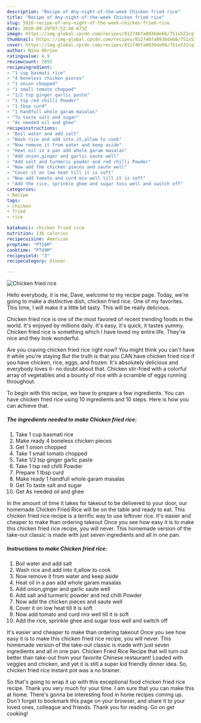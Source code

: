 ```yaml
---
description: "Recipe of Any-night-of-the-week Chicken fried rice"
title: "Recipe of Any-night-of-the-week Chicken fried rice"
slug: 5916-recipe-of-any-night-of-the-week-chicken-fried-rice
date: 2020-09-29T07:52:40.673Z
image: https://img-global.cpcdn.com/recipes/812746fa8936de68/751x532cq70/chicken-fried-rice-recipe-main-photo.jpg
thumbnail: https://img-global.cpcdn.com/recipes/812746fa8936de68/751x532cq70/chicken-fried-rice-recipe-main-photo.jpg
cover: https://img-global.cpcdn.com/recipes/812746fa8936de68/751x532cq70/chicken-fried-rice-recipe-main-photo.jpg
author: Nina Obrien
ratingvalue: 4.9
reviewcount: 2855
recipeingredient:
- "1 cup basmati rice"
- "4 boneless chicken pieces"
- "1 onion chopped"
- "1 small tomato chopped"
- "1/2 tsp ginger garlic paste"
- "1 tsp red chilli Powder"
- "1 tbsp curd"
- "1 handfull whole garam masalas"
- "To taste salt and sugar"
- "As needed oil and ghee"
recipeinstructions:
- "Boil water and add salt"
- "Wash rice and add into it,allow to cook"
- "Now remove it from water and keep aside"
- "Heat oil in a pan add whole garam masalas"
- "Add onion,ginger and garlic saute well"
- "Add salt and turmeric powder and red chilli Powder"
- "Now add the chicken pieces and saute well"
- "Cover it on low heat till it is soft"
- "Now add tomato and curd mix well till it is soft"
- "Add the rice, sprinkle ghee and sugar toss well and switch off"
categories:
- Recipe
tags:
- chicken
- fried
- rice

katakunci: chicken fried rice 
nutrition: 136 calories
recipecuisine: American
preptime: "PT16M"
cooktime: "PT49M"
recipeyield: "3"
recipecategory: Dinner

---
```



![Chicken fried rice](https://img-global.cpcdn.com/recipes/812746fa8936de68/751x532cq70/chicken-fried-rice-recipe-main-photo.jpg)

Hello everybody, it is me, Dave, welcome to my recipe page. Today, we're going to make a distinctive dish, chicken fried rice. One of my favorites. This time, I will make it a little bit tasty. This will be really delicious.

Chicken fried rice is one of the most favored of recent trending foods in the world. It's enjoyed by millions daily. It's easy, it's quick, it tastes yummy. Chicken fried rice is something which I have loved my entire life. They're nice and they look wonderful.

Are you craving chicken fried rice right now? You might think you can&#39;t have it while you&#39;re staying But the truth is that you CAN have chicken fried rice if you have chicken, rice, eggs, and frozen. It&#39;s absolutely delicious and everybody loves it- no doubt about that. Chicken stir-fried with a colorful array of vegetables and a bounty of rice with a scramble of eggs running throughout.


To begin with this recipe, we have to prepare a few ingredients. You can have chicken fried rice using 10 ingredients and 10 steps. Here is how you can achieve that.

<!--inarticleads1-->

##### The ingredients needed to make Chicken fried rice:

1. Take 1 cup basmati rice
1. Make ready 4 boneless chicken pieces
1. Get 1 onion chopped
1. Take 1 small tomato chopped
1. Take 1/2 tsp ginger garlic paste
1. Take 1 tsp red chilli Powder
1. Prepare 1 tbsp curd
1. Make ready 1 handfull whole garam masalas
1. Get To taste salt and sugar
1. Get As needed oil and ghee


In the amount of time it takes for takeout to be delivered to your door, our homemade Chicken Fried Rice will be on the table and ready to eat. This chicken fried rice recipe is a terrific way to use leftover rice. It&#39;s easier and cheaper to make than ordering takeout Once you see how easy it is to make this chicken fried rice recipe, you will never. This homemade version of the take-out classic is made with just seven ingredients and all in one pan. 

<!--inarticleads2-->

##### Instructions to make Chicken fried rice:

1. Boil water and add salt
1. Wash rice and add into it,allow to cook
1. Now remove it from water and keep aside
1. Heat oil in a pan add whole garam masalas
1. Add onion,ginger and garlic saute well
1. Add salt and turmeric powder and red chilli Powder
1. Now add the chicken pieces and saute well
1. Cover it on low heat till it is soft
1. Now add tomato and curd mix well till it is soft
1. Add the rice, sprinkle ghee and sugar toss well and switch off


It&#39;s easier and cheaper to make than ordering takeout Once you see how easy it is to make this chicken fried rice recipe, you will never. This homemade version of the take-out classic is made with just seven ingredients and all in one pan. Chicken Fried Rice Recipe that will turn out better than take-out from your favorite Chinese restaurant! Loaded with veggies and chicken, and yet it is still a super kid friendly dinner idea. So, chicken fried rice instant pot was a no brainer. 

So that's going to wrap it up with this exceptional food chicken fried rice recipe. Thank you very much for your time. I am sure that you can make this at home. There's gonna be interesting food in home recipes coming up. Don't forget to bookmark this page on your browser, and share it to your loved ones, colleague and friends. Thank you for reading. Go on get cooking!
